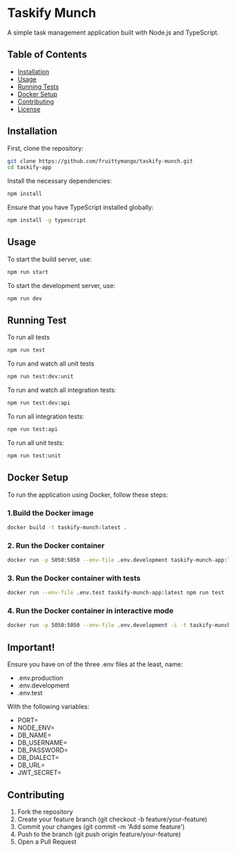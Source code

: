 # Taskify Munch

A simple task management application built with Node.js and TypeScript.

## Table of Contents

-   [Installation](#installation)
-   [Usage](#usage)
-   [Running Tests](#running-tests)
-   [Docker Setup](#docker-setup)
-   [Contributing](#contributing)
-   [License](#license)

## Installation

First, clone the repository:

```bash
git clone https://github.com/fruittymango/taskify-munch.git
cd taskify-app
```

Install the necessary dependencies:

```bash
npm install
```

Ensure that you have TypeScript installed globally:

```bash
npm install -g typescript
```

## Usage

To start the build server, use:

```bash
npm run start
```

To start the development server, use:

```bash
npm run dev
```

## Running Test

To run all tests

```bash
npm run test
```

To run and watch all unit tests

```bash
npm run test:dev:unit
```

To run and watch all integration tests:

```bash
npm run test:dev:api
```

To run all integration tests:

```bash
npm run test:api
```

To run all unit tests:

```bash
npm run test:unit
```

## Docker Setup

To run the application using Docker, follow these steps:

### 1.Build the Docker image

```bash
docker build -t taskify-munch:latest .
```

### 2. Run the Docker container

```bash
docker run -p 5050:5050 --env-file .env.development taskify-munch-app:latest
```

### 3. Run the Docker container with tests

```bash
docker run --env-file .env.test taskify-munch-app:latest npm run test
```

### 4. Run the Docker container in interactive mode

```bash
docker run -p 5050:5050 --env-file .env.development -i -t taskify-munch:latest sh
```

## Important!

Ensure you have on of the three .env files at the least, name:

-   .env.production
-   .env.development
-   .env.test

With the following variables:

-   PORT=
-   NODE_ENV=
-   DB_NAME=
-   DB_USERNAME=
-   DB_PASSWORD=
-   DB_DIALECT=
-   DB_URL=
-   JWT_SECRET=

## Contributing

1. Fork the repository
2. Create your feature branch (git checkout -b feature/your-feature)
3. Commit your changes (git commit -m 'Add some feature')
4. Push to the branch (git push origin feature/your-feature)
5. Open a Pull Request
